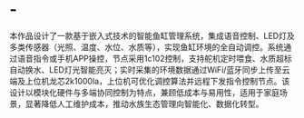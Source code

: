 # -
本作品设计了一款基于嵌入式技术的智能鱼缸管理系统，集成语音控制、LED灯及多类传感器（光照、温度、水位、水质等），实现鱼缸环境的全自动调控。系统通过语音指令或手机APP操控，节点采用1c102控制，支持舵机定时喂食、水质超标自动换水、LED灯光智能亮灭；实时采集的环境数据通过WiFi/蓝牙同步上传至云端及上位机龙芯2k1000la，上位机可优化调控算法并远程下发指令控制节点。该设计以模块化硬件与多端协同控制为特点，兼顾低成本与易用性，适用于家庭场景，显著降低人工维护成本，推动水族生态管理向智能化、数据化转型。

